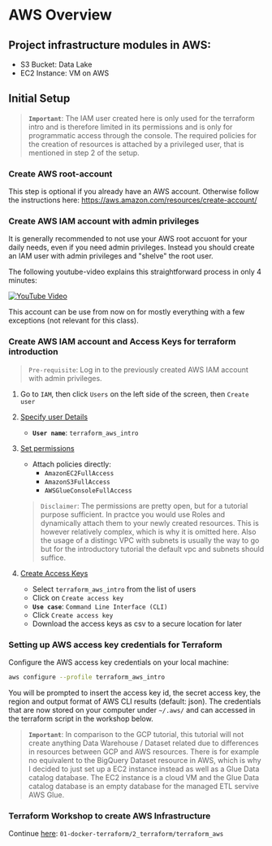 # AWS Overview

## Project infrastructure modules in AWS:
- S3 Bucket: Data Lake
- EC2 Instance: VM on AWS


## Initial Setup

> **`Important`**: The IAM user created here is only used for the terraform intro and is therefore limited in its permissions and is only for programmatic access through the console. The required policies for the creation of resources is attached by a privileged user, that is mentioned in step 2 of the setup.

### Create AWS root-account
This step is optional if you already have an AWS account. Otherwise follow the instructions here: https://aws.amazon.com/resources/create-account/

### Create AWS IAM account with admin privileges 

It is generally recommended to not use your AWS root accuont for your daily needs, even if you need admin privileges. Instead you should create an IAM user with admin privileges and "shelve" the root user. 

The following youtube-video explains this straightforward process in only 4 minutes:

[![YouTube Video](https://img.youtube.com/vi/b6sT5JgWAss/0.jpg)](https://www.youtube.com/watch?v=b6sT5JgWAss)

This account can be use from now on for mostly everything with a few exceptions (not relevant for this class).


### Create AWS IAM account and Access Keys for terraform introduction

> `Pre-requisite`: Log in to the previously created AWS IAM account with admin privileges.

1. Go to `IAM`, then click `Users` on the left side of the screen, then `Create user`
2. <u>Specify user Details</u>
    - **`User name`**: `terraform_aws_intro`
3. <u>Set permissions</u>   
    - Attach policies directly:
      - `AmazonEC2FullAccess`
      - `AmazonS3FullAccess`
      - `AWSGlueConsoleFullAccess`
    
    > `Disclaimer`: The permissions are pretty open, but for a tutorial purpose sufficient. In practce you would use Roles and dynamically attach them to your newly created resources. This is however relatively complex, which is why it is omitted here. Also the usage of a distingc VPC with subnets is usually the way to go but for the introductory tutorial the default vpc and subnets should suffice.
4. <u>Create Access Keys</u>
   - Select `terraform_aws_intro` from the list of users
   - Click on `Create access key`
   - **`Use case`**: `Command Line Interface (CLI)`
   - Click `Create access key`
   - Download the access keys as csv to a secure location for later

### Setting up AWS access key credentials for Terraform

Configure the AWS access key credentials on your local machine:
```bash
aws configure --profile terraform_aws_intro
```
You will be prompted to insert the access key id, the secret access key, the region and output format of AWS CLI results (default: json). The credentials that are now stored on your computer under `~/.aws/` and can accessed in the terraform script in the workshop below.


> **`Important`**: In comparison to the GCP tutorial, this tutorial will not create anything Data Warehouse / Dataset related due to differences in resources between GCP and AWS resources. There is for example no equivalent to the BigQuery Dataset resource in AWS, which is why I decided to just set up a EC2 instance instead as well as a Glue Data catalog database. The EC2 instance is a cloud VM and the Glue Data catalog database is an empty database for the managed ETL servive AWS Glue.

### Terraform Workshop to create AWS Infrastructure
Continue [here](./terraform_aws/): `01-docker-terraform/2_terraform/terraform_aws`
